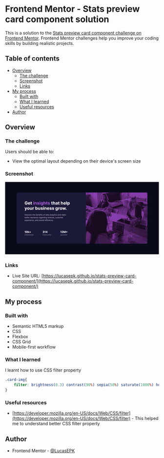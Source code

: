 # Frontend Mentor - Stats preview card component solution

This is a solution to the [Stats preview card component challenge on Frontend Mentor](https://www.frontendmentor.io/challenges/stats-preview-card-component-8JqbgoU62). Frontend Mentor challenges help you improve your coding skills by building realistic projects. 

## Table of contents

- [Overview](#overview)
  - [The challenge](#the-challenge)
  - [Screenshot](#screenshot)
  - [Links](#links)
- [My process](#my-process)
  - [Built with](#built-with)
  - [What I learned](#what-i-learned)
  - [Useful resources](#useful-resources)
- [Author](#author)

## Overview

### The challenge

Users should be able to:

- View the optimal layout depending on their device's screen size

### Screenshot

![](images/screenshot.png)

### Links

- Live Site URL: [https://lucasepk.github.io/stats-preview-card-component/](https://lucasepk.github.io/stats-preview-card-component/)

## My process

### Built with

- Semantic HTML5 markup
- CSS
- Flexbox
- CSS Grid
- Mobile-first workflow

### What I learned

I learnt how to use CSS filter property
```css
.card-img{
    filter: brightness(0.3) contrast(90%) sepia(50%) saturate(1000%) hue-rotate(240deg);
}
```

### Useful resources

- [https://developer.mozilla.org/en-US/docs/Web/CSS/filter](https://developer.mozilla.org/en-US/docs/Web/CSS/filter) - This helped me to understand better CSS filter property

## Author

- Frontend Mentor - [@LucasEPK](https://www.frontendmentor.io/profile/LucasEPK)

